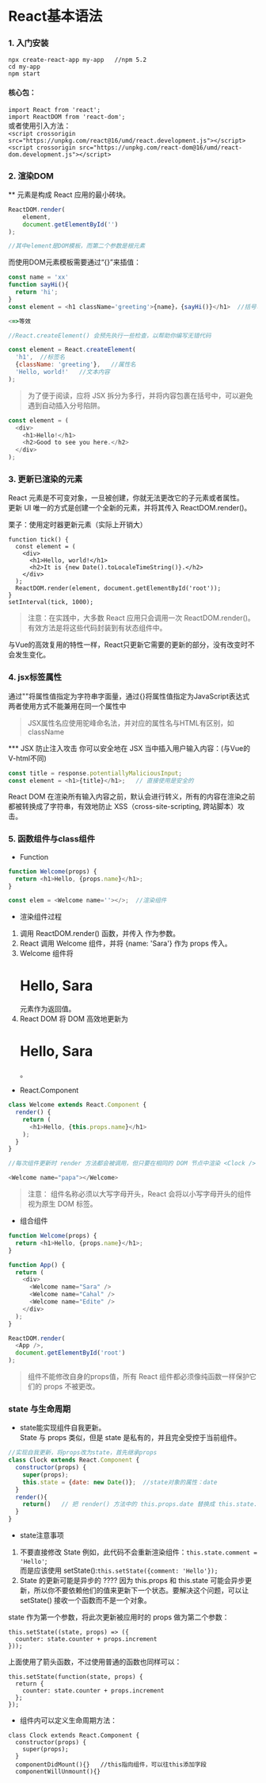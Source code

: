 # React基本语法

### 1. 入门安装
```
npx create-react-app my-app   //npm 5.2
cd my-app
npm start
```
#### 核心包：  
`import React from 'react';`  
`import ReactDOM from 'react-dom';`  
或者使用引入方法：  
`<script crossorigin src="https://unpkg.com/react@16/umd/react.development.js"></script>`  
`<script crossorigin src="https://unpkg.com/react-dom@16/umd/react-dom.development.js"></script>`

### 2. 渲染DOM
** 元素是构成 React 应用的最小砖块。
```javascript
ReactDOM.render(
    element,
    document.getElementById('')
);     

//其中element是DOM模板，而第二个参数是根元素
```
而使用DOM元素模板需要通过“{}”来插值：  
```javascript 
const name = 'xx'
function sayHi(){
  return 'hi';
}
const element = <h1 className='greeting'>{name}，{sayHi()}</h1>  //括号可以为表达式 

<=>等效

//React.createElement() 会预先执行一些检查，以帮助你编写无错代码

const element = React.createElement(
  'h1',  //标签名
  {className: 'greeting'},   //属性名
  'Hello, world!'   //文本内容
);
``` 
> 为了便于阅读，应将 JSX 拆分为多行，并将内容包裹在括号中，可以避免遇到自动插入分号陷阱。
```javascript
const element = (
  <div>
    <h1>Hello!</h1>
    <h2>Good to see you here.</h2>
  </div>
);
```

### 3. 更新已渲染的元素
React 元素是不可变对象，一旦被创建，你就无法更改它的子元素或者属性。  
更新 UI 唯一的方式是创建一个全新的元素，并将其传入 ReactDOM.render()。  

栗子：使用定时器更新元素（实际上开销大）
```
function tick() {
  const element = (
    <div>
      <h1>Hello, world!</h1>
      <h2>It is {new Date().toLocaleTimeString()}.</h2>
    </div>
  );
  ReactDOM.render(element, document.getElementById('root'));
}
setInterval(tick, 1000);  
```
> 注意：在实践中，大多数 React 应用只会调用一次 ReactDOM.render()。有效方法是将这些代码封装到有状态组件中。  

与Vue的高效复用的特性一样，React只更新它需要的更新的部分，没有改变时不会发生变化。

### 4. jsx标签属性
通过""将属性值指定为字符串字面量，通过{}将属性值指定为JavaScript表达式  
两者使用方式不能兼用在同一个属性中  
> JSX属性名应使用驼峰命名法，并对应的属性名与HTML有区别，如className

*** JSX 防止注入攻击
你可以安全地在 JSX 当中插入用户输入内容：(与Vue的V-html不同)
```javascript
const title = response.potentiallyMaliciousInput;  
const element = <h1>{title}</h1>;   // 直接使用是安全的  
```
React DOM 在渲染所有输入内容之前，默认会进行转义，所有的内容在渲染之前都被转换成了字符串，有效地防止 XSS（cross-site-scripting, 跨站脚本）攻击。


### 5. 函数组件与class组件
* Function  
```javascript
function Welcome(props) {
  return <h1>Hello, {props.name}</h1>;
}

const elem = <Welcome name=''></>;  //渲染组件
```
* 渲染组件过程  
1. 调用 ReactDOM.render() 函数，并传入 <Welcome name="Sara" /> 作为参数。
2. React 调用 Welcome 组件，并将 {name: 'Sara'} 作为 props 传入。
3. Welcome 组件将 <h1>Hello, Sara</h1> 元素作为返回值。
4. React DOM 将 DOM 高效地更新为 <h1>Hello, Sara</h1>。

* React.Component  
```javascript
class Welcome extends React.Component {
  render() {
    return (
      <h1>Hello, {this.props.name}</h1>
    );
  }
}

//每次组件更新时 render 方法都会被调用，但只要在相同的 DOM 节点中渲染 <Clock /> ，就仅有一个 Clock 组件的 class 实例被创建使用。

<Welcome name="papa"></Welcome>
```
> 注意： 组件名称必须以大写字母开头，React 会将以小写字母开头的组件视为原生 DOM 标签。  

* 组合组件  
```javascript
function Welcome(props) {
  return <h1>Hello, {props.name}</h1>;
}

function App() {
  return (
    <div>
      <Welcome name="Sara" />
      <Welcome name="Cahal" />
      <Welcome name="Edite" />
    </div>
  );
}

ReactDOM.render(
  <App />,
  document.getElementById('root')
);
```
> 组件不能修改自身的props值，所有 React 组件都必须像纯函数一样保护它们的 props 不被更改。  

### state 与生命周期
* state能实现组件自我更新。  
State 与 props 类似，但是 state 是私有的，并且完全受控于当前组件。  
```JavaScript
//实现自我更新，将props改为state，首先继承props
class Clock extends React.Component {
  constructor(props) {
    super(props);  
    this.state = {date: new Date()};  //state对象的属性：date
  }
  render(){
    return()   // 把 render() 方法中的 this.props.date 替换成 this.state.date ：
  }
}
```

* state注意事项
1. 不要直接修改 State
例如，此代码不会重新渲染组件：`this.state.comment = 'Hello'`;  
而是应该使用 setState():`this.setState({comment: 'Hello'});`  
2. State 的更新可能是异步的 ????
因为 this.props 和 this.state 可能会异步更新，所以你不要依赖他们的值来更新下一个状态。要解决这个问题，可以让 setState() 接收一个函数而不是一个对象。  

state 作为第一个参数，将此次更新被应用时的 props 做为第二个参数：
```
this.setState((state, props) => ({
  counter: state.counter + props.increment
}));
```
上面使用了箭头函数，不过使用普通的函数也同样可以：
```
this.setState(function(state, props) {
  return {
    counter: state.counter + props.increment
  };
});
```

* 组件内可以定义生命周期方法：
```
class Clock extends React.Component {
  constructor(props) {
    super(props);  
  }
  componentDidMount(){}   //this指向组件，可以往this添加字段
  componentWillUnmount(){}
```

